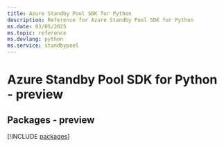 ```yaml
---
title: Azure Standby Pool SDK for Python
description: Reference for Azure Standby Pool SDK for Python
ms.date: 03/05/2025
ms.topic: reference
ms.devlang: python
ms.service: standbypool
---
```

# Azure Standby Pool SDK for Python - preview
## Packages - preview
[!INCLUDE [packages](standby-pool-index.md)]